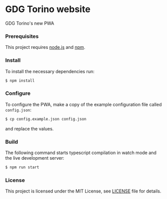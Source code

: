 # GDG Torino website

GDG Torino's new PWA

### Prerequisites

This project requires [node.js](https://nodejs.org) and [npm](https://npmjs.org).

### Install

To install the necessary dependencies run:

```bash
$ npm install
```

### Configure

To configure the PWA, make a copy of the example configuration file called `config.json`:

```bash
$ cp config.example.json config.json
```

and replace the values.

### Build

The following command starts typescript compilation in watch mode and the live development server:

```bash
$ npm run start
```

### License

This project is licensed under the MIT License, see [LICENSE](./LICENSE) file for details. 
